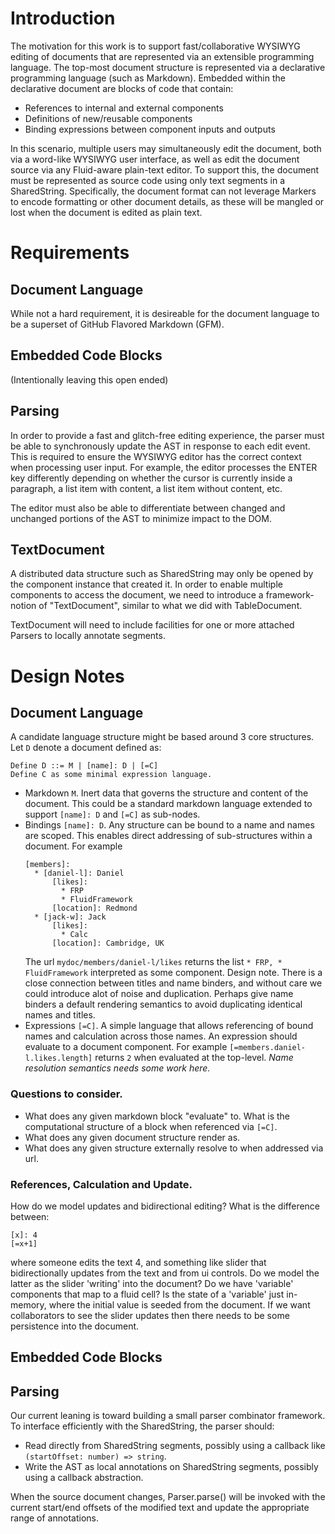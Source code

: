 # Introduction
The motivation for this work is to support fast/collaborative WYSIWYG editing of documents that are represented via an extensible programming language.  The top-most document structure is represented via a declarative programming language (such as Markdown).  Embedded within the declarative document are blocks of code that contain:

* References to internal and external components
* Definitions of new/reusable components
* Binding expressions between component inputs and outputs

In this scenario, multiple users may simultaneously edit the document, both via a word-like WYSIWYG user interface, as well as edit the document source via any Fluid-aware plain-text editor.  To support this, the document must be represented as source code using only text segments in a SharedString.  Specifically, the document format can not leverage Markers to encode formatting or other document details, as these will be mangled or lost when the document is edited as plain text.

# Requirements

## Document Language
While not a hard requirement, it is desireable for the document language to be a superset of GitHub Flavored Markdown (GFM).

## Embedded Code Blocks
(Intentionally leaving this open ended)

## Parsing
In order to provide a fast and glitch-free editing experience, the parser must be able to synchronously update the AST in response to each edit event.  This is required to ensure the WYSIWYG editor has the correct context when processing user input.  For example, the editor processes the ENTER key differently depending on whether the cursor is currently inside a paragraph, a list item with content, a list item without content, etc.

The editor must also be able to differentiate between changed and unchanged portions of the AST to minimize impact to the DOM.

## TextDocument
A distributed data structure such as SharedString may only be opened by the component instance that created it.  In order to enable multiple components to access the document, we need to introduce a framework-notion of "TextDocument", similar to what we did with TableDocument.

TextDocument will need to include facilities for one or more attached Parsers to locally annotate segments.

# Design Notes

## Document Language

A candidate language structure might be based around 3 core structures. Let `D` denote a document defined as:
```
Define D ::= M | [name]: D | [=C]
Define C as some minimal expression language.
```
- Markdown `M`. Inert data that governs the structure and content of the document. This could be a standard markdown language extended to support `[name]: D` and `[=C]` as sub-nodes.
- Bindings `[name]: D`. Any structure can be bound to a name and names are scoped. This enables direct addressing of sub-structures within a document. For example
  ```
  [members]:
    * [daniel-l]: Daniel
        [likes]:
          * FRP
          * FluidFramework
        [location]: Redmond
    * [jack-w]: Jack
        [likes]:
          * Calc
        [location]: Cambridge, UK
  ```
  The url `mydoc/members/daniel-l/likes` returns the list `* FRP, * FluidFramework` interpreted as some component. Design note. There is a close connection between titles and name binders, and without care we could introduce alot of noise and duplication. Perhaps give name binders a default rendering semantics to avoid duplicating identical names and titles.
- Expressions `[=C]`. A simple language that allows referencing of bound names and calculation across those names. An expression should evaluate to a document component. For example `[=members.daniel-l.likes.length]` returns `2` when evaluated at the top-level. _Name resolution semantics needs some work here._

### Questions to consider.
- What does any given markdown block "evaluate" to. What is the computational structure of a block when referenced via `[=C]`.
- What does any given document structure render as.
- What does any given structure externally resolve to when addressed via url.

### References, Calculation and Update.
How do we model updates and bidirectional editing? What is the difference between:
```
[x]: 4
[=x+1]
```
where someone edits the text 4, and something like slider that bidirectionally updates from the text and from ui controls. Do we model the latter as the slider 'writing' into the document? Do we have 'variable' components that map to a fluid cell? Is the state of a 'variable' just in-memory, where the initial value is seeded from the document. If we want collaborators to see the slider updates then there needs to be some persistence into the document.

## Embedded Code Blocks

## Parsing
Our current leaning is toward building a small parser combinator framework.  To interface efficiently with the SharedString, the parser should:

* Read directly from SharedString segments, possibly using a callback like `(startOffset: number) => string`.
* Write the AST as local annotations on SharedString segments, possibly using a callback abstraction.

When the source document changes, Parser.parse() will be invoked with the current start/end offsets of the modified text and update the appropriate range of annotations.
